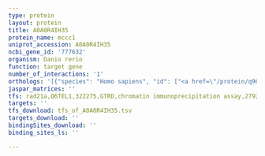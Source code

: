 ```yaml
---
type: protein
layout: protein
title: A0A0R4IH35
protein_name: mccc1
uniprot_accession: A0A0R4IH35
ncbi_gene_id: '777632'
organism: Danio rerio
function: target gene
number_of_interactions: '1'
orthologs: '[{"species": "Homo sapiens", "id": ["<a href=\"/protein/q96rq3\">Q96RQ3</a>"]}, {"species": "Mus musculus", "id": ["<a href=\"/protein/q99mr8\">Q99MR8</a>"]}, {"species": "Rattus norvegicus", "id": ["<a href=\"/protein/f1lp30\">F1LP30</a>"]}, {"species": "Drosophila melanogaster", "id": ["<a href=\"/protein/q9v9t5\">Q9V9T5</a>"]}, {"species": "Caenorhabditis elegans", "id": ["<a href=\"/protein/o45430\">O45430</a>"]}]'
jaspar_matrices: ''
tfs: rad21a,Q6TEL1,322275,GTRD,chromatin immunoprecipitation assay,27924024%5Buid%5D,No
targets: ''
tfs_download: tfs_of_A0A0R4IH35.tsv
targets_download: ''
bindingSites_download: ''
binding_sites_ls: ''

---
```

